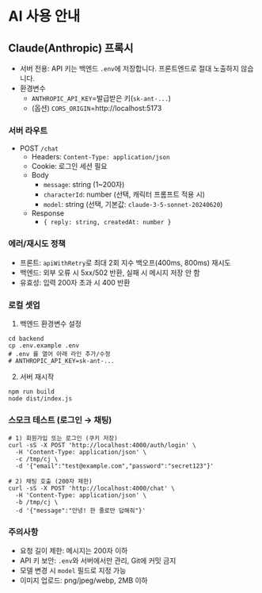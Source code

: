 # AI 사용 안내

## Claude(Anthropic) 프록시

- 서버 전용: API 키는 백엔드 `.env`에 저장합니다. 프론트엔드로 절대 노출하지 않습니다.
- 환경변수
  - `ANTHROPIC_API_KEY`=발급받은 키(`sk-ant-...`)
  - (옵션) `CORS_ORIGIN`=http://localhost:5173

### 서버 라우트

- POST `/chat`
  - Headers: `Content-Type: application/json`
  - Cookie: 로그인 세션 필요
  - Body
    - `message`: string (1~200자)
    - `characterId`: number (선택, 캐릭터 프롬프트 적용 시)
    - `model`: string (선택, 기본값: `claude-3-5-sonnet-20240620`)
  - Response
    - `{ reply: string, createdAt: number }`

### 에러/재시도 정책

- 프론트: `apiWithRetry`로 최대 2회 지수 백오프(400ms, 800ms) 재시도
- 백엔드: 외부 오류 시 5xx/502 반환, 실패 시 메시지 저장 안 함
- 유효성: 입력 200자 초과 시 400 반환

### 로컬 셋업

1. 백엔드 환경변수 설정

```
cd backend
cp .env.example .env
# .env 를 열어 아래 라인 추가/수정
# ANTHROPIC_API_KEY=sk-ant-...
```

2. 서버 재시작

```
npm run build
node dist/index.js
```

### 스모크 테스트 (로그인 → 채팅)

```
# 1) 회원가입 또는 로그인 (쿠키 저장)
curl -sS -X POST 'http://localhost:4000/auth/login' \
  -H 'Content-Type: application/json' \
  -c /tmp/cj \
  -d '{"email":"test@example.com","password":"secret123"}'

# 2) 채팅 호출 (200자 제한)
curl -sS -X POST 'http://localhost:4000/chat' \
  -H 'Content-Type: application/json' \
  -b /tmp/cj \
  -d '{"message":"안녕! 한 줄로만 답해줘"}'
```

### 주의사항

- 요청 길이 제한: 메시지는 200자 이하
- API 키 보안: `.env`와 서버에서만 관리, Git에 커밋 금지
- 모델 변경 시 `model` 필드로 지정 가능
- 이미지 업로드: png/jpeg/webp, 2MB 이하
